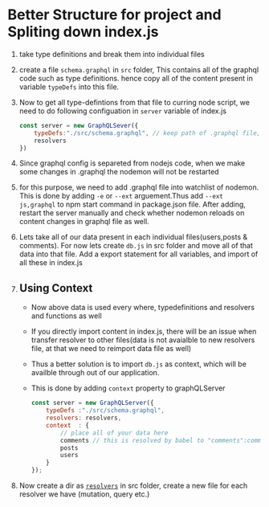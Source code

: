 # Better Structure for project and Spliting down index.js

1. take type definitions and break them into individual files
2. create a file `schema.graphql` in `src` folder, This contains all of the graphql code such as type definitions. hence copy all of the content present in variable `typeDefs` into this file.
3. Now to get all type-defintions from that file to curring node script, we need to do following configuation in `server` variable of index.js

    ```javascript
    const server = new GraphQLSever({
        typeDefs:"./src/schema.graphql", // keep path of .graphql file, this path relative to root of your application
        resolvers
    })
    ```

4. Since graphql config is separeted from nodejs code, when we make some changes in .graphql the nodemon will not be restarted
5. for this purpose, we need to add .graphql file into watchlist of nodemon. This is done by adding `-e` or `--ext` arguement.Thus add `--ext js,graphql` to npm start command in  package.json file. After adding, restart the server manually and check whether nodemon reloads on content changes in graphql file as well.
6. Lets take all of our data present in each individual files(users,posts & comments). For now lets create `db.js` in src folder and move all of that data into that file. Add a export statement for all variables, and import of all these in index.js

7. ## Using Context

    * Now above data is used every where, typedefinitions and resolvers and functions as well
    * If you directly import content in index.js, there will be an issue when transfer resolver to other files(data is not avaialble to new resolvers file, at that we need to reimport data file as well)
    * Thus a better solution is to import `db.js` as context, which will be availble through out of our application.
    * This is done by adding `context` property to graphQLServer

        ```javascript
        const server = new GraphQLServer({
            typeDefs :"./src/schema.graphql",
            resolvers: resolvers,
            context  : {
                // place all of your data here
                comments // this is resolved by babel to "comments":comments
                posts
                users
            }
        });

8. Now create a dir as [`resolvers`](graphql-course/graphql-basics/src/resolvers/) in src folder, create a new file for each resolver we have (mutation, query etc.)